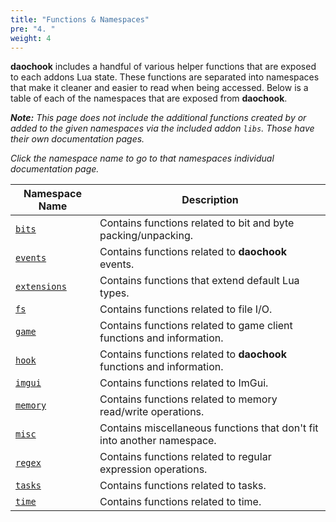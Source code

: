 ```yaml
---
title: "Functions & Namespaces"
pre: "4. "
weight: 4
---
```


**daochook** includes a handful of various helper functions that are exposed to each addons Lua state. These functions are separated into namespaces that make it cleaner and easier to read when being accessed. Below is a table of each of the namespaces that are exposed from **daochook**.

_**Note:** This page does not include the additional functions created by or added to the given namespaces via the included addon `libs`. Those have their own documentation pages._

_Click the namespace name to go to that namespaces individual documentation page._

| Namespace Name | Description |
| --- | --- |
| [`bits`](/developers/namespaces/bits/)            | Contains functions related to bit and byte packing/unpacking. |
| [`events`](/developers/namespaces/events/)        | Contains functions related to **daochook** events. |
| [`extensions`](/developers/namespaces/extensions/)| Contains functions that extend default Lua types. |
| [`fs`](/developers/namespaces/fs/)                | Contains functions related to file I/O. |
| [`game`](/developers/namespaces/game/)            | Contains functions related to game client functions and information. |
| [`hook`](/developers/namespaces/hook/)            | Contains functions related to **daochook** functions and information. |
| [`imgui`](/developers/namespaces/imgui/)          | Contains functions related to ImGui. |
| [`memory`](/developers/namespaces/memory/)        | Contains functions related to memory read/write operations. |
| [`misc`](/developers/namespaces/misc/)            | Contains miscellaneous functions that don't fit into another namespace. |
| [`regex`](/developers/namespaces/regex/)          | Contains functions related to regular expression operations. |
| [`tasks`](/developers/namespaces/tasks/)          | Contains functions related to tasks. |
| [`time`](/developers/namespaces/time/)            | Contains functions related to time. |
